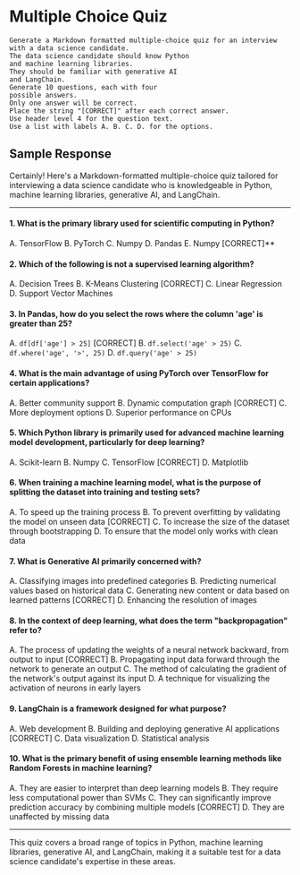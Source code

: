 # Multiple Choice Quiz

```linenums="0"
Generate a Markdown formatted multiple-choice quiz for an interview 
with a data science candidate.
The data science candidate should know Python
and machine learning libraries.
They should be familiar with generative AI
and LangChain.
Generate 10 questions, each with four
possible answers.
Only one answer will be correct.
Place the string "[CORRECT]" after each correct answer.
Use header level 4 for the question text.
Use a list with labels A. B. C. D. for the options.
```

## Sample Response

Certainly! Here's a Markdown-formatted multiple-choice quiz tailored for interviewing a data science candidate who is knowledgeable in Python, machine learning libraries, generative AI, and LangChain.

* * * *

#### 1\. What is the primary library used for scientific computing in Python?

A. TensorFlow
B. PyTorch
C. Numpy
D. Pandas
E. Numpy \[CORRECT\]**

#### 2\. Which of the following is not a supervised learning algorithm?

A. Decision Trees
B. K-Means Clustering \[CORRECT\]
C. Linear Regression
D. Support Vector Machines

#### 3\. In Pandas, how do you select the rows where the column 'age' is greater than 25?

A. `df[df['age'] > 25]` [CORRECT]
B. `df.select('age' > 25)`
C. `df.where('age', '>', 25)`
D. `df.query('age' > 25)`

#### 4\. What is the main advantage of using PyTorch over TensorFlow for certain applications?

A. Better community support
B. Dynamic computation graph \[CORRECT\]
C. More deployment options
D. Superior performance on CPUs

#### 5\. Which Python library is primarily used for advanced machine learning model development, particularly for deep learning?

A. Scikit-learn
B. Numpy
C. TensorFlow \[CORRECT\]
D. Matplotlib

#### 6\. When training a machine learning model, what is the purpose of splitting the dataset into training and testing sets?

A. To speed up the training process
B. To prevent overfitting by validating the model on unseen data \[CORRECT\]
C. To increase the size of the dataset through bootstrapping
D. To ensure that the model only works with clean data

#### 7\. What is Generative AI primarily concerned with?

A. Classifying images into predefined categories
B. Predicting numerical values based on historical data
C. Generating new content or data based on learned patterns \[CORRECT\]
D. Enhancing the resolution of images

#### 8\. In the context of deep learning, what does the term "backpropagation" refer to?

A. The process of updating the weights of a neural network backward, from output to input \[CORRECT\]
B. Propagating input data forward through the network to generate an output
C. The method of calculating the gradient of the network's output against its input
D. A technique for visualizing the activation of neurons in early layers

#### 9\. LangChain is a framework designed for what purpose?

A. Web development
B. Building and deploying generative AI applications \[CORRECT\]
C. Data visualization
D. Statistical analysis

#### 10\. What is the primary benefit of using ensemble learning methods like Random Forests in machine learning?

A. They are easier to interpret than deep learning models
B. They require less computational power than SVMs
C. They can significantly improve prediction accuracy by combining multiple models \[CORRECT\]
D. They are unaffected by missing data

* * * *

This quiz covers a broad range of topics in Python, machine learning libraries, generative AI, and LangChain, making it a suitable test for a data science candidate's expertise in these areas.